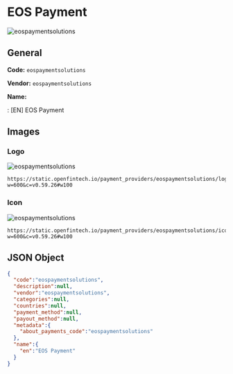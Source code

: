 
# EOS Payment 
![eospaymentsolutions](https://static.openfintech.io/payment_providers/eospaymentsolutions/logo.svg?w=600&c=v0.59.26#w100)  

## General 
 
**Code:** `eospaymentsolutions`  
 
**Vendor:** `eospaymentsolutions`  
 
**Name:**  
 
:	[EN] EOS Payment  

## Images 

### Logo 
 
![eospaymentsolutions](https://static.openfintech.io/payment_providers/eospaymentsolutions/logo.svg?w=600&c=v0.59.26#w100)  

```
https://static.openfintech.io/payment_providers/eospaymentsolutions/logo.svg?w=600&c=v0.59.26#w100
```  

### Icon 
 
![eospaymentsolutions](https://static.openfintech.io/payment_providers/eospaymentsolutions/icon.svg?w=600&c=v0.59.26#w100)  

```
https://static.openfintech.io/payment_providers/eospaymentsolutions/icon.svg?w=600&c=v0.59.26#w100
```  

## JSON Object 

```json
{
  "code":"eospaymentsolutions",
  "description":null,
  "vendor":"eospaymentsolutions",
  "categories":null,
  "countries":null,
  "payment_method":null,
  "payout_method":null,
  "metadata":{
    "about_payments_code":"eospaymentsolutions"
  },
  "name":{
    "en":"EOS Payment"
  }
}
```  
